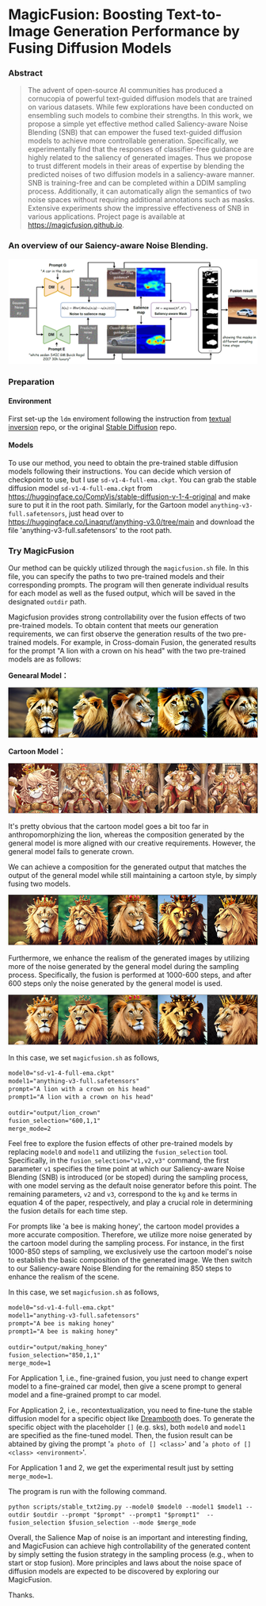 # MagicFusion: Boosting Text-to-Image Generation Performance by Fusing Diffusion Models

### Abstract

> The advent of open-source AI communities has produced a cornucopia of powerful text-guided diffusion models that are trained on various datasets. While few explorations have been conducted on ensembling such models to combine their strengths. In this work, we propose a simple yet effective method called Saliency-aware Noise Blending (SNB) that can empower the fused text-guided diffusion models to achieve more controllable generation. Specifically, we experimentally find that the responses of classifier-free guidance are highly related to the saliency of generated images. Thus we propose to trust different models in their areas of expertise by blending the predicted noises of two diffusion models in a saliency-aware manner. SNB is training-free and can be completed within a DDIM sampling process. Additionally, it can automatically align the semantics of two noise spaces without requiring additional annotations such as masks. Extensive experiments show  the impressive effectiveness of SNB in various applications. Project page is available at https://magicfusion.github.io.

### An overview of our Saiency-aware Noise Blending.

![](figures/method.png)

### Preparation

#### Environment

First set-up the `ldm` enviroment following the instruction
from [textual inversion](https://github.com/rinongal/textual_inversion)  repo, or the
original [Stable Diffusion](https://github.com/CompVis/stable-diffusion) repo.

#### Models

To use our method, you need to obtain the pre-trained stable diffusion models following their instructions. You can
decide which version of checkpoint to use, but I use `sd-v1-4-full-ema.ckpt`. You can grab the stable diffusion
model `sd-v1-4-full-ema.ckpt` from https://huggingface.co/CompVis/stable-diffusion-v-1-4-original and make sure to put
it in the root path. Similarly, for the Gartoon model `anything-v3-full.safetensors`, just head over
to https://huggingface.co/Linaqruf/anything-v3.0/tree/main and download the file 'anything-v3-full.safetensors' to the
root path.

### Try MagicFusion

Our method can be quickly utilized through the `magicfusion.sh` file. In this file, you can specify the paths to two
pre-trained models and their corresponding prompts. The program will then generate individual results for each model as
well as the fused output, which will be saved in the designated `outdir` path.

Magicfusion provides strong controllability over the fusion effects of two pre-trained models. To obtain content that
meets our generation requirements, we can first observe the generation results of the two pre-trained models. For
example, in Cross-domain Fusion, the generated results for the prompt "A lion with a crown on his head" with the two
pre-trained models are as follows:

**Genearal Model：**

![](figures/github_lion_general.png)

**Cartoon Model：**

![](figures/github_lion_cartoon.png)

It's pretty obvious that the cartoon model goes a bit too far in anthropomorphizing the lion, whereas the composition
generated by the general model is more aligned with our creative requirements. However, the general model fails to
generate crown.

We can achieve a composition for the generated output that matches the output of the general model while still
maintaining a cartoon style, by simply fusing two models.

![](figures/github_lion_fusion_full.png)

Furthermore, we enhance the realism of the generated images by utilizing more of the noise generated by the general
model during the sampling process. Specifically, the fusion is performed at 1000-600 steps, and after 600 steps only the
noise generated by the general model is used.

![](figures/github_lion_fusion.png)

In this case, we set `magicfusion.sh` as follows,

```
model0="sd-v1-4-full-ema.ckpt"
model1="anything-v3-full.safetensors"  
prompt="A lion with a crown on his head" 
prompt1="A lion with a crown on his head" 

outdir="output/lion_crown"
fusion_selection="600,1,1"
merge_mode=2
```

Feel free to explore the fusion effects of other pre-trained models by replacing `model0` and `model1` and utilizing
the `fusion_selection` tool. Specifically, in the `fusion_selection="v1,v2,v3"` command, the first parameter `v1`
specifies the time point at which our Saliency-aware Noise Blending (SNB) is introduced (or be stoped) during the
sampling process, with one model serving as the default noise generator before this point. The remaining
parameters, `v2`
and `v3`, correspond to the `kg` and `ke` terms in equation 4 of the paper, respectively, and play a crucial role in
determining the fusion details for each time step.

For prompts like 'a bee is making honey', the cartoon model provides a more accurate composition. Therefore, we utilize
more noise generated by the cartoon model during the sampling process. For instance, in the first 1000-850 steps of
sampling, we exclusively use the cartoon model's noise to establish the basic composition of the generated image. We
then switch to our Saliency-aware Noise Blending for the remaining 850 steps to enhance the realism of the scene.

In this case, we set `magicfusion.sh` as follows,

```
model0="sd-v1-4-full-ema.ckpt"
model1="anything-v3-full.safetensors"  
prompt="A bee is making honey" 
prompt1="A bee is making honey" 

outdir="output/making_honey"
fusion_selection="850,1,1"
merge_mode=1
```


For Application 1, i.e., fine-grained fusion, you just need to change expert model to a fine-grained car model, then
give a scene prompt to general model and a fine-grained prompt to car model.

For Application 2, i.e., recontextualization, you need to fine-tune the stable diffusion model for a specific object
like [Dreambooth](https://github.com/XavierXiao/Dreambooth-Stable-Diffusion) does. To generate the specific object with
the placeholder `[]` (e.g. sks), both `model0` and `model1` are specified as the fine-tuned model. Then, the fusion
result can be abtained by giving the prompt '`a photo of [] <class>`' and '`a photo of [] <class> <environment>`'.

For Application 1 and 2, we get the experimental result just by setting `merge_mode=1`.

The program is run with the following command.

```
python scripts/stable_txt2img.py --model0 $model0 --model1 $model1 --outdir $outdir --prompt "$prompt" --prompt1 "$prompt1"  --fusion_selection $fusion_selection --mode $merge_mode
```

Overall, the Salience Map of noise is an important and interesting finding, and MagicFusion can achieve high
controllability of the generated content by simply setting the fusion strategy in the sampling process (e.g., when to
start or stop fusion). More principles and laws about the noise space of diffusion models are expected to be discovered
by exploring our MagicFusion.

Thanks.

<!-- ### BibTeX

```
@misc{zhao2023magicfusion,
      title={MagicFusion: Boosting Text-to-Image Generation Performance by Fusing Diffusion Models}, 
      author={Jing Zhao and Heliang Zheng and Chaoyue Wang and Long Lan and Wenjing Yang},
      year={2023},
      eprint={2303.13126},
      archivePrefix={arXiv},
      primaryClass={cs.CV}
``` -->

